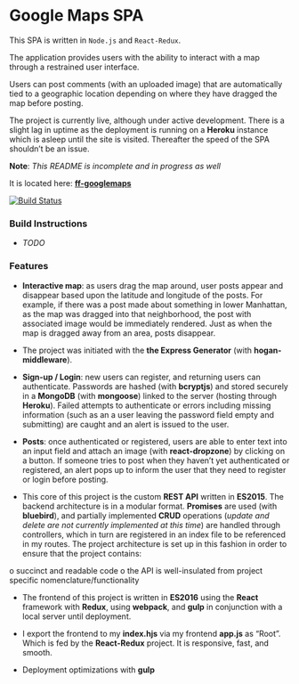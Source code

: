 
# Google Maps SPA

This SPA is written in ```Node.js``` and ```React-Redux```.

The application provides users with the ability to interact with a map through a restrained user interface. 

Users can post comments (with an uploaded image) that are automatically tied to a geographic location depending on where they have dragged the map before posting.

The project is currently live, although under active development. There is a slight lag in uptime as the deployment is running on a **Heroku** instance which is asleep until the site is visited. Thereafter the speed of the SPA shouldn’t be an issue.

**Note**: *This README is incomplete and in progress as well*

It is located here: [**ff-googlemaps**](https://ff-googlemaps.herokuapp.com/)

[![Build Status](https://travis-ci.org/forrestfiller/googlemaps.svg?branch=master)](https://travis-ci.org/forrestfiller/googlemaps)

### Build Instructions

- *TODO*

### Features

- **Interactive map**: as users drag the map around, user posts appear and disappear based upon the latitude and longitude of the posts. For example, if there was a post made about something in lower Manhattan, as the map was dragged into that neighborhood, the post with associated image would be immediately rendered. Just as when the map is dragged away from an area, posts disappear.

- The project was initiated with the **the Express Generator** (with **hogan-middleware**).

- **Sign-up / Login**: new users can register, and returning users can authenticate.  Passwords are hashed (with **bcryptjs**) and stored securely in a **MongoDB** (with  **mongoose**) linked to the server (hosting through **Heroku**). Failed attempts to authenticate or errors including missing information (such as an a user leaving the password field empty and submitting) are caught and an alert is issued to the user.

- **Posts**: once authenticated or registered, users are able to enter text into an input field and attach an image (with **react-dropzone**) by clicking on a button. If someone tries to post when they haven’t yet authenticated or registered, an alert pops up to inform the user that they need to register or login before posting.

- This core of this project is the custom **REST API** written in **ES2015**. The backend architecture is in a modular format. **Promises** are used (with **bluebird**), and partially implemented **CRUD** operations (*update and delete are not currently implemented at this time*) are handled through controllers, which in turn are registered in an index file to be referenced in my routes. The project architecture is set up in this fashion in order to ensure that the project contains:

o succinct and readable code
o the API is well-insulated from project specific nomenclature/functionality

- The frontend of this project is written in **ES2016** using the **React** framework with **Redux**, using **webpack**, and **gulp** in conjunction with a local server until deployment.

- I export the frontend to my **index.hjs** via my frontend **app.js** as “Root”. Which is fed by the **React-Redux** project. It is responsive, fast, and smooth.

- Deployment optimizations with **gulp**




